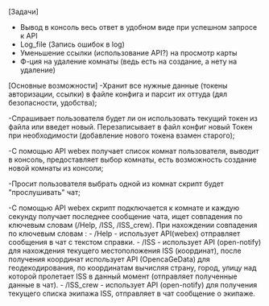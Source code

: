 [Задачи]
- Вывод в консоль весь ответ в удобном виде при успешном запросе к API
- Log_file (Запись ошибок в log)
- Уменьшение ссылки (использование API?) на просмотр карты
- Ф-ция на удаление комнаты (ведь есть на создание, а нету на удаление)

[Основные возможности]
-Хранит все нужные данные (токены авторизации, ссылки) в файле конфига и парсит их оттуда (дял безопасности, удобства);

-Спрашивает пользователя будет ли он использовать текущий токен из файла или введет новый.
Перезаписывает в файл конфиг новый Токен при необходимости (добавление нового токена взамен старого);

-С помощью API webex получает список комнат пользователя, выводит в консоль, предоставляет выбор комнаты, есть возможность создание новой комнаты из консоли;

-Просит пользователя выбрать одной из комнат скрипт будет "прослушивать" чат;

-С помощью API webex скрипт подключается к комнате и каждую секунду получает последнее сообщение чата, ищет совпадения по ключевым словам (/Help, /ISS, /ISS_crew).
	При нахождении совпадения по ключевым словам :
    - /Help - использует API(webex) отправляет сообщения в чат с текстом справки.
    - /ISS - использует API (open-notify) для нахождения текущего местоположения ISS (координат), после получения координат использует API (OpencaGeData) для геодекодирования, по координатам вычисляя страну, город, улицу над которой пролетает ISS в данный момент (отправляет полученные данные в чат).
    - /ISS_crew - использует API (open-notify) для получения текущего списка экипажа ISS, отправляет в чат сообщение о экипаже.


